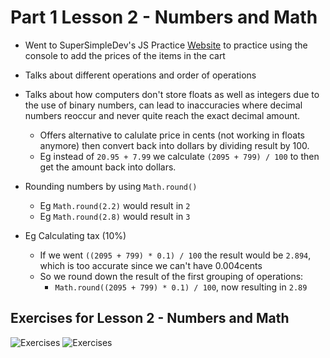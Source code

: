 # Part 1 Lesson 2 - Numbers and Math

- Went to SuperSimpleDev's JS Practice [Website](https://supersimple.dev/projects/amazon/checkout) to practice using the console to add the prices of the items in the cart

- Talks about different operations and order of operations

- Talks about how computers don't store floats as well as integers due to the use of binary numbers, can lead to inaccuracies where decimal numbers reoccur and never quite reach the exact decimal amount.
  - Offers alternative to calulate price in cents (not working in floats anymore) then convert back into dollars by dividing result by 100.
  - Eg instead of ```20.95 + 7.99``` we calculate ```(2095 + 799) / 100``` to then get the amount back into dollars.

- Rounding numbers by using ```Math.round()```
  - Eg ```Math.round(2.2)``` would result in ```2```
  - Eg ```Math.round(2.8)``` would result in ```3```

- Eg Calculating tax (10%)
  - If we went ```((2095 + 799) * 0.1) / 100``` the result would be ```2.894```, which is too accurate since we can't have 0.004cents
  - So we round down the result of the first grouping of operations:
    - ```Math.round((2095 + 799) * 0.1) / 100```, now resulting in ```2.89```

## Exercises for Lesson 2 - Numbers and Math
![Exercises]()
![Exercises]()